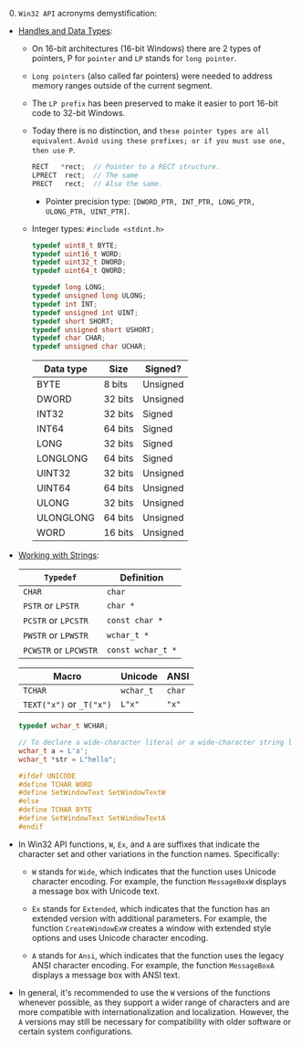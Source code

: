 0. `Win32 API` acronyms demystification:

- [Handles and Data Types](https://en.wikibooks.org/wiki/Windows_Programming/Handles_and_Data_Types):

  - On 16-bit architectures (16-bit Windows) there are 2 types of pointers, P for `pointer` and `LP` stands for `long pointer`.
  - `Long pointers` (also called far pointers) were needed to address memory ranges outside of the current segment.
  - The `LP prefix` has been preserved to make it easier to port 16-bit code to 32-bit Windows.
  - Today there is no distinction, and `these pointer types are all equivalent`. `Avoid using these prefixes; or if you must use one, then use P`.

    ```c
    RECT   *rect;  // Pointer to a RECT structure.
    LPRECT  rect;  // The same
    PRECT   rect;  // Also the same.
    ```

    - Pointer precision type: `[DWORD_PTR, INT_PTR, LONG_PTR, ULONG_PTR, UINT_PTR]`.

  - Integer types: `#include <stdint.h>`

    ```c
    typedef uint8_t BYTE;
    typedef uint16_t WORD;
    typedef uint32_t DWORD;
    typedef uint64_t QWORD;

    typedef long LONG;
    typedef unsigned long ULONG;
    typedef int INT;
    typedef unsigned int UINT;
    typedef short SHORT;
    typedef unsigned short USHORT;
    typedef char CHAR;
    typedef unsigned char UCHAR;
    ```

    | Data type | Size    | Signed?  |
    | --------- | ------- | -------- |
    | BYTE      | 8 bits  | Unsigned |
    | DWORD     | 32 bits | Unsigned |
    | INT32     | 32 bits | Signed   |
    | INT64     | 64 bits | Signed   |
    | LONG      | 32 bits | Signed   |
    | LONGLONG  | 64 bits | Signed   |
    | UINT32    | 32 bits | Unsigned |
    | UINT64    | 64 bits | Unsigned |
    | ULONG     | 32 bits | Unsigned |
    | ULONGLONG | 64 bits | Unsigned |
    | WORD      | 16 bits | Unsigned |

- [Working with Strings](https://learn.microsoft.com/en-us/windows/win32/learnwin32/working-with-strings):

  | `Typedef`             | Definition        |
  | --------------------- | ----------------- |
  | `CHAR`                | `char`            |
  | `PSTR` or `LPSTR`     | `char *`          |
  | `PCSTR` or `LPCSTR`   | `const char *`    |
  | `PWSTR` or `LPWSTR`   | `wchar_t *`       |
  | `PCWSTR` or `LPCWSTR` | `const wchar_t *` |

  | Macro                    | Unicode   | ANSI   |
  | ------------------------ | --------- | ------ |
  | `TCHAR`                  | `wchar_t` | `char` |
  | `TEXT("x")` or `_T("x")` | `L"x"`    | `"x"`  |

  ```c
  typedef wchar_t WCHAR;

  // To declare a wide-character literal or a wide-character string literal, put L before the literal.
  wchar_t a = L'a';
  wchar_t *str = L"hello";

  #ifdef UNICODE
  #define TCHAR WORD
  #define SetWindowText SetWindowTextW
  #else
  #define TCHAR BYTE
  #define SetWindowText SetWindowTextA
  #endif
  ```

- In Win32 API functions, `W`, `Ex`, and `A` are suffixes that indicate the character set and other variations in the function names. Specifically:

  - `W` stands for `Wide`, which indicates that the function uses Unicode character encoding. For example, the function `MessageBoxW` displays a message box with Unicode text.

  - `Ex` stands for `Extended`, which indicates that the function has an extended version with additional parameters. For example, the function `CreateWindowExW` creates a window with extended style options and uses Unicode character encoding.

  - `A` stands for `Ansi`, which indicates that the function uses the legacy ANSI character encoding. For example, the function `MessageBoxA` displays a message box with ANSI text.

- In general, it's recommended to use the `W` versions of the functions whenever possible, as they support a wider range of characters and are more compatible with internationalization and localization. However, the `A` versions may still be necessary for compatibility with older software or certain system configurations.
